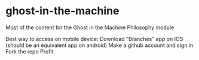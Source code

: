 # ghost-in-the-machine
Most of the content for the Ghost in the Machine Philosophy module

Best way to access on mobile device:
Download "Branches" app on IOS (should be an equivalent app on android)
Make a github account and sign in
Fork the repo
Profit
